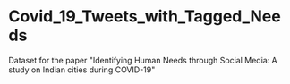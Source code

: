 # Covid_19_Tweets_with_Tagged_Needs
Dataset for the paper "Identifying Human Needs through Social Media: A study on Indian cities during COVID-19"
